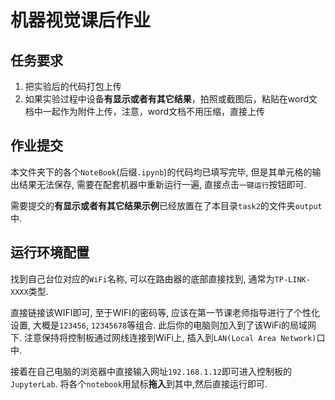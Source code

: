 # 机器视觉课后作业

## 任务要求

1. 把实验后的代码打包上传
2. 如果实验过程中设备**有显示或者有其它结果**，拍照或截图后，粘贴在word文档中一起作为附件上传，注意，word文档不用压缩，直接上传

## 作业提交

本文件夹下的各个`NoteBook`(后缀`.ipynb`)的代码均已填写完毕, 但是其单元格的输出结果无法保存, 需要在配套机器中重新运行一遍, 直接点击`一键运行`按钮即可.

需要提交的**有显示或者有其它结果示例**已经放置在了本目录`task2`的文件夹`output`中.

## 运行环境配置

找到自己台位对应的`WiFi`名称, 可以在路由器的底部直接找到, 通常为`TP-LINK-XXXX`类型.

直接链接该WIFI即可, 至于WIFI的密码等, 应该在第一节课老师指导进行了个性化设置, 大概是`123456`, `12345678`等组合. 此后你的电脑则加入到了该WiFi的局域网下. 注意保持将控制板通过网线连接到WiFi上, 插入到`LAN(Local Area Network)`口中.

接着在自己电脑的浏览器中直接输入网址`192.168.1.12`即可进入控制板的`JupyterLab`. 将各个`notebook`用鼠标**拖入**到其中,然后直接运行即可.